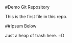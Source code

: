#Demo Git Repository

This is the first file in this repo.

##Ipsum Below

Just a heap of trash here. =D